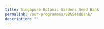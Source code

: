 ```yaml
---
title: Singapore Botanic Gardens Seed Bank
permalink: /our-programmes/SBGSeedBank/
description: ""
---
```

